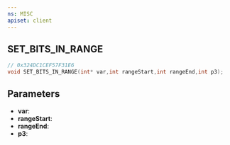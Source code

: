 ```yaml
---
ns: MISC
apiset: client
---
```

## SET_BITS_IN_RANGE

```c
// 0x324DC1CEF57F31E6
void SET_BITS_IN_RANGE(int* var,int rangeStart,int rangeEnd,int p3);
```


## Parameters
* **var**:
* **rangeStart**:
* **rangeEnd**:
* **p3**: